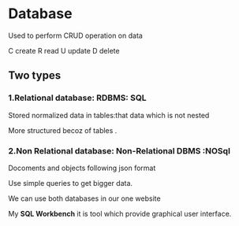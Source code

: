 # Database

Used to perform CRUD operation on data

C create
R read
U update
D delete
## Two types 
### 1.Relational database: RDBMS: SQL
Stored normalized data in  tables:that data which is not nested

More structured becoz of tables .
### 2.Non Relational database: Non-Relational DBMS :NOSql
Docoments and objects following json format

Use simple queries to get bigger data.

We can use both databases in our one website

My **SQL Workbench** it is tool which provide graphical user interface.
